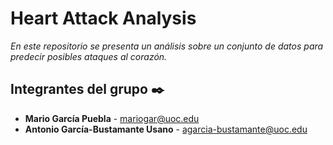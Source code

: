 # Heart Attack Analysis

_En este repositorio se presenta un análisis sobre un conjunto de datos para predecir posibles ataques al corazón._

## Integrantes del grupo ✒️
* **Mario García Puebla** - mariogar@uoc.edu
* **Antonio García-Bustamante Usano** - agarcia-bustamante@uoc.edu
